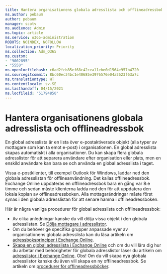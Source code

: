 ```yaml
---
title: Hantera organisationens globala adresslista och offlineadressbok
ms.author: pebaum
author: pebaum
manager: scotv
ms.audience: Admin
ms.topic: article
ms.service: o365-administration
ROBOTS: NOINDEX, NOFOLLOW
localization_priority: Priority
ms.collection: Adm_O365
ms.custom:
- "9002895"
- "5550"
ms.openlocfilehash: c6ad2fcb85ef68c42cea11ebe0d1564e957b4720
ms.sourcegitcommit: 8bc60ec34bc1e40685e3976576e04a2623f63a7c
ms.translationtype: HT
ms.contentlocale: sv-SE
ms.lasthandoff: 04/15/2021
ms.locfileid: "51794850"
---
```

# <a name="managing-organization-global-address-list-gal-and-offline-address-book-oab"></a>Hantera organisationens globala adresslista och offlineadressbok

En global adresslista är en lista över e-postaktiverade objekt (alla typer av mottagare som kan ta emot e-post) i organisationen. En global adresslista skapas automatiskt i alla organisationer. Du kan skapa flera globala adresslistor för att separera användare efter organisation eller plats, men en enskild användare kan bara se och använda en global adresslista i taget.

Vissa e-postklienter, till exempel Outlook för Windows, laddar ned den globala adresslistan för offlineanvändning. Det kallas offlineadressbok. Exchange Online uppdateras en offlineadressbok bara en gång var 8:e timme och sedan måste klienterna ladda ned den för att uppdatera den lokala kopian av offlineadressboken. Alla mottagarändringar måste först synas i den globala adresslistan för att senare hamna i offlineadressboken.

Här är några vanliga procedurer för global adresslista och offlineadressbok:

- Av olika anledningar kanske du vill dölja vissa objekt i den globala adresslistan. Se [Dölja mottagare i adresslistor](https://docs.microsoft.com/exchange/address-books/address-lists/manage-address-lists#hide-recipients-from-address-lists).
- Om du behöver ge specifika grupper anpassade vyer av organisationens globala adresslista kan du läsa artikeln om [adressboksprinciper i Exchange Online](https://docs.microsoft.com/exchange/address-books/address-book-policies/address-book-policies).
- [Skapa en global adresslista i Exchange Online](https://docs.microsoft.com/exchange/address-books/address-lists/create-global-address-list) och om du vill lära dig hur du arbetar med behörigheter för globala adresslistor läser du artikeln om [adresslistor i Exchange Online](https://docs.microsoft.com/exchange/address-books/address-lists/address-lists). Obs! Om du vill skapa nya globala adresslistor kanske du även vill skapa en ny offlineadressbok. Se artikeln om [procedurer för offlineadressböcker](https://docs.microsoft.com/exchange/address-books/offline-address-books/offline-address-book-procedures).
